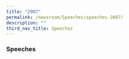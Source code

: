 ```yaml
---
title: "2007"
permalink: /newsroom/Speeches/speeches-2007/
description: ""
third_nav_title: Speeches
---
```


### Speeches